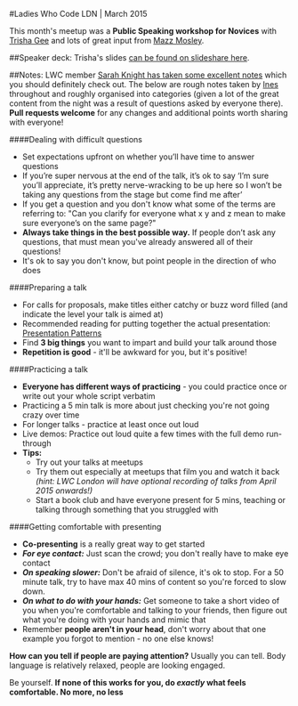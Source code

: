 #Ladies Who Code LDN | March 2015

This month's meetup was a **Public Speaking workshop for Novices** with [Trisha Gee](https://twitter.com/trisha_gee) and lots of great input from [Mazz Mosley](https://twitter.com/mnowster).

##Speaker deck:
Trisha's slides [can be found on slideshare here](http://www.slideshare.net/trishagee/speaker-clinic-novice-speakers).

##Notes:
LWC member [Sarah Knight has taken some excellent notes](https://twitter.com/scarerkite/status/573858676722810881) which you should definitely check out.
The below are rough notes taken by [Ines](https://twitter.com/iteles) throughout and roughly organised into categories (given a lot of the great content from the night was a result of questions asked by everyone there). **Pull requests welcome** for any changes and additional points worth sharing with everyone!

####Dealing with difficult questions
+ Set expectations upfront on whether you’ll have time to answer questions
+ If you’re super nervous at the end of the talk, it’s ok to say ‘I’m sure you’ll appreciate, it’s pretty nerve-wracking to be up here so I won’t be taking any questions from the stage but come find me after’
+ If you get a question and you don't know what some of the terms are referring to: "Can you clarify for everyone what x y and z mean to make sure everyone’s on the same page?"
+ **Always take things in the best possible way.** If people don’t ask any questions, that must mean you've already answered all of their questions!
+ It's ok to say you don't know, but point people in the direction of who does

####Preparing a talk
+ For calls for proposals, make titles either catchy or buzz word filled (and indicate the level your talk is aimed at)
+ Recommended reading for putting together the actual presentation: [Presentation Patterns](http://www.amazon.co.uk/Presentation-Patterns-Techniques-Crafting-Presentations/dp/0321820800)
+ Find **3 big things** you want to impart and build your talk around those
+ **Repetition is good** - it'll be awkward for you, but it's positive!


####Practicing a talk
+ **Everyone has different ways of practicing** - you could practice once or write out your whole script verbatim
+ Practicing a 5 min talk is more about just checking you're not going crazy over time
+ For longer talks - practice at least once out loud
+ Live demos: Practice out loud quite a few times with the full demo run-through
+ **Tips:**
  + Try out your talks at meetups
  + Try them out especially at meetups that film you and watch it back _(hint: LWC London will have optional recording of talks from April 2015 onwards!)_
  + Start a book club and have everyone present for 5 mins, teaching or talking through something that you struggled with

####Getting comfortable with presenting
  + **Co-presenting** is a really great way to get started
  + **_For eye contact:_** Just scan the crowd; you don't really have to make eye contact
  + **_On speaking slower:_** Don't be afraid of silence, it's ok to stop. For a 50 minute talk, try to have max 40 mins of content so you're forced to slow down.
  + **_On what to do with your hands:_** Get someone to take a short video of you when you're comfortable and talking to your friends, then figure out what you're doing with your hands and mimic that
  + Remember **people aren't in your head**, don't worry about that one example you forgot to mention - no one else knows!

**How can you tell if people are paying attention?** Usually you can tell. Body language is relatively relaxed, people are looking engaged.

Be yourself. **If none of this works for you, do _exactly_ what feels comfortable. No more, no less**

